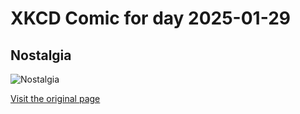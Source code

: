 
# XKCD Comic for day 2025-01-29

## Nostalgia

![Nostalgia](https://imgs.xkcd.com/comics/nostalgia.png "If you don't get this one, don't google it.")

[Visit the original page](https://xkcd.com/318/)
